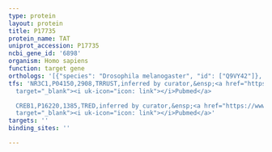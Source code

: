 ```yaml
---
type: protein
layout: protein
title: P17735
protein_name: TAT
uniprot_accession: P17735
ncbi_gene_id: '6898'
organism: Homo sapiens
function: target gene
orthologs: '[{"species": "Drosophila melanogaster", "id": ["Q9VY42"]}, {"species": "Caenorhabditis elegans", "id": ["Q93703"]}, {"species": "Mus musculus", "id": ["<a href=\"/protein/q8qzr1\">Q8QZR1</a>"]}, {"species": "Rattus norvegicus", "id": ["P04694"]}]'
tfs: 'NR3C1,P04150,2908,TRRUST,inferred by curator,&ensp;<a href="https://www.ncbi.nlm.nih.gov/pubmed/?term=12815172%5Buid%5D+OR+29087512%5Buid%5D"
  target="_blank"><i uk-icon="icon: link"></i>Pubmed</a>

  CREB1,P16220,1385,TRED,inferred by curator,&ensp;<a href="https://www.ncbi.nlm.nih.gov/pubmed/?term=17202159%5Buid%5D"
  target="_blank"><i uk-icon="icon: link"></i>Pubmed</a>'
targets: ''
binding_sites: ''

---
```

